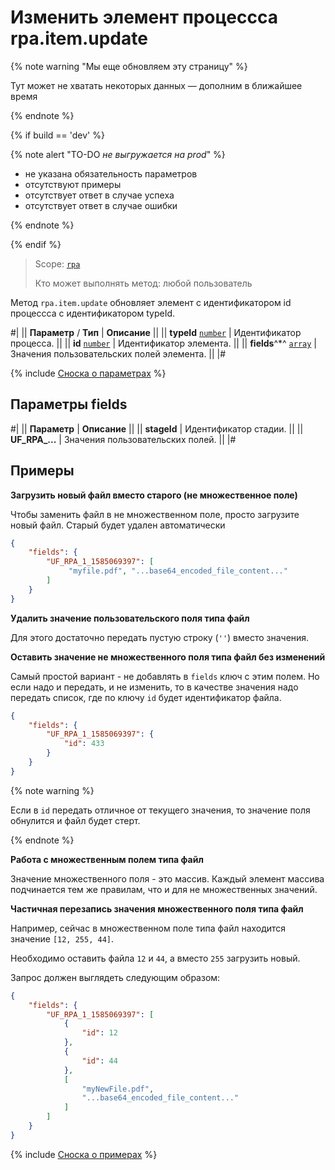 # Изменить элемент процессса rpa.item.update

{% note warning "Мы еще обновляем эту страницу" %}

Тут может не хватать некоторых данных — дополним в ближайшее время

{% endnote %}

{% if build == 'dev' %}

{% note alert "TO-DO _не выгружается на prod_" %}

- не указана обязательность параметров
- отсутствуют примеры
- отсутствует ответ в случае успеха
- отсутствует ответ в случае ошибки

{% endnote %}

{% endif %}

> Scope: [`rpa`](../../../scopes/permissions.md)
>
> Кто может выполнять метод: любой пользователь

Метод `rpa.item.update` обновляет элемент с идентификатором id процессса с идентификатором typeId.

#|
|| **Параметр** / **Тип** | **Описание** ||
|| **typeId** 
[`number`](../../../data-types.md) | Идентификатор процесса. ||
|| **id** 
[`number`](../../../data-types.md) | Идентификатор элемента. ||
|| **fields**^*^ 
[`array`](../../../data-types.md) | Значения пользовательских полей элемента. ||
|#

{% include [Сноска о параметрах](../../../../_includes/required.md) %}

## Параметры fields

#|
|| **Параметр** | **Описание** ||
|| **stageId** | Идентификатор стадии. ||
|| **UF_RPA_...** | Значения пользовательских полей. ||
|#

## Примеры

**Загрузить новый файл вместо старого (не множественное поле)**

Чтобы заменить файл в не множественном поле, просто загрузите новый файл. Старый будет удален автоматически

```json
{
    "fields": {
        "UF_RPA_1_1585069397": [
             "myfile.pdf", "...base64_encoded_file_content..."
        ]
    }
}
```

**Удалить значение пользовательского поля типа файл**

Для этого достаточно передать пустую строку (`''`) вместо значения.

**Оставить значение не множественного поля типа файл без изменений**

Самый простой вариант - не добавлять в `fields` ключ с этим полем. Но если надо и передать, и не изменить, то в качестве значения надо передать список, где по ключу `id` будет идентификатор файла.

```json
{
    "fields": {
        "UF_RPA_1_1585069397": {
            "id": 433    
        }
    }
}
```
{% note warning %}

Если в `id` передать отличное от текущего значения, то значение поля обнулится и файл будет стерт.

{% endnote %}

**Работа с множественным полем типа файл**

Значение множественного поля - это массив. Каждый элемент массива подчинается тем же правилам, что и для не множественных значений.

**Частичная перезапись значения множественного поля типа файл**

Например, сейчас в множественном поле типа файл находится значение `[12, 255, 44]`.

Необходимо оставить файла `12` и `44`, а вместо `255` загрузить новый.

Запрос должен выглядеть следующим образом:

```json
{
    "fields": {
        "UF_RPA_1_1585069397": [
            {
                "id": 12
            },
            {
                "id": 44
            },
            [
                "myNewFile.pdf",
                "...base64_encoded_file_content..."
            ]
        ]
    }
}
```

{% include [Сноска о примерах](../../../../_includes/examples.md) %}
